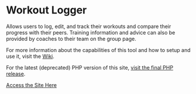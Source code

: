 Workout Logger
=============

Allows users to log, edit, and track their workouts and compare their progress with their peers. Training information and advice can also be provided by coaches to their team on the group page.

For more information about the capabilities of this tool and how to setup and use it, visit the [Wiki](../../wiki).

For the latest (deprecated) PHP version of this site, [visit the final PHP release](https://github.com/mattkgross/WorkoutLogger/releases/tag/v1.1).

[Access the Site Here](http://www.workoutlog.mattkgross.com/)
